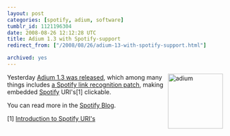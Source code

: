 ```yaml
---
layout: post
categories: [spotify, adium, software]
tumblr_id: 1121196304  
date: 2008-08-26 12:12:28 UTC
title: Adium 1.3 with Spotify-support
redirect_from: ["/2008/08/26/adium-13-with-spotify-support.html"]

archived: yes
---
```


<a href="http://adiumx.com/"><img src="/attachments/2008/08/adium.png" alt="adium" width="128" height="128" class="size-full wp-image-657" align="right" /></a>Yesterday <a href="http://adiumx.com/blog/2008/08/adium-13-what-is-the-air-speed-of-a-flying-duck/">Adium 1.3 was released</a>, which among many things includes <a href="http://trac.adiumx.com/ticket/9200">a Spotify link recognition patch</a>, making embedded <a href="http://www.spotify.com/">Spotify</a> URI's[1] clickable.

You can read more in the <a href="http://blog.spotify.com/archives/2008/08/27/clickable-spotify-uris-in-adium">Spotify Blog</a>.

[1] <a href="http://rsms.me/2007/07/18/an-introduction-to-spotify-uris.html">Introduction to Spotify URI's</a>

